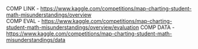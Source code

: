COMP LINK - https://www.kaggle.com/competitions/map-charting-student-math-misunderstandings/overview <br>
COMP EVAL - https://www.kaggle.com/competitions/map-charting-student-math-misunderstandings/overview/evaluation
COMP DATA - https://www.kaggle.com/competitions/map-charting-student-math-misunderstandings/data
